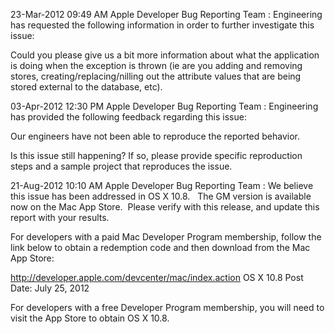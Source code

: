 23-Mar-2012 09:49 AM Apple Developer Bug Reporting Team :
Engineering has requested the following information in order to further investigate this issue:

Could you please give us a bit more information about what the application is doing when the exception is thrown (ie are you adding and removing stores, creating/replacing/nilling out the attribute values that are being stored external to the database, etc).

03-Apr-2012 12:30 PM Apple Developer Bug Reporting Team :
Engineering has provided the following feedback regarding this issue:

Our engineers have not been able to reproduce the reported behavior.

Is this issue still happening? If so, please provide specific reproduction steps and a sample project that reproduces the issue.

21-Aug-2012 10:10 AM Apple Developer Bug Reporting Team :
We believe this issue has been addressed in OS X 10.8.   The GM version is available now on the Mac App Store.  Please verify with this release, and update this report with your results.

For developers with a paid Mac Developer Program membership, follow the link below to obtain a redemption code and then download from the Mac App Store:

http://developer.apple.com/devcenter/mac/index.action
OS X 10.8
Post Date: July 25, 2012

For developers with a free Developer Program membership, you will need to visit the App Store to obtain OS X 10.8.